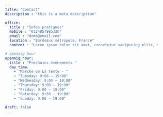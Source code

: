 ```yaml
---
title: "Contact"
description : "this is a meta description"

office:
  title : "Infos pratiques"
  mobile : "0124857985320"
  email : "demo@email.com"
  location : "Bordeaux métropole, France"
  content : "Lorem ipsum dolor sit amet, consetetur sadipscing elitr, sed diam nonumy eirmod tempor invidunt ut labore et dolore magna"

# opennig hour
opennig_hour:
  title : "Prochains évènements "
  day_time:
    - "Marché de La Teste - "
    - "Tuesday: 9:00 – 19:00"
    - "Wednesday: 9:00 – 19:00"
    - "Thursday: 9:00 – 19:00"
    - "Friday: 9:00 – 19:00"
    - "Saturday: 9:00 – 19:00"
    - "sunday: 9:00 – 19:00"
    
draft: false
---
```

